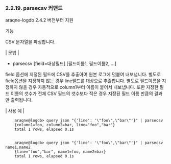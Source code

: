 ### 2.2.19. parsecsv 커맨드


araqne-logdb 2.4.2 버전부터 지원

기능

CSV 문자열을 파싱합니다.

\| 문법 \|

* parsecsv [field=대상필드] [필드이름1, 필드이름2, ...]


field 옵션에 지정된 필드에 CSV를 추춯아여 원본 로그에 덧붙여 내보냅니다.
별도로 field옵션을 지정하지 않는 경우 line필드를 대상으로 추출합니다.
별도로 필드이름을 지정하지 않을 경우 자동적으로 column1부터 이름이 붙어서 내보냅니다.
또한 지정한 필드 이름의 갯수가 전체 CSV 필드의 갯수보다 적은 경우 지정된 필드 이름 만큼의 결과만 출력됩니다.

\| 사용 예 \|

~~~
    araqne@logdb> query json "{'line': '\"foo\",\"bar\"'}" | parsecsv
	{column1=foo, column2=bar, line="foo","bar"}
	total 1 rows, elapsed 0.1s


    araqne@logdb> query json "{'line': '\"foo\",\"bar\"'}" | parsecsv name1,name2
	{line="foo","bar", name1=foo, name2=bar}
	total 1 rows, elapsed 0.1s

~~~


